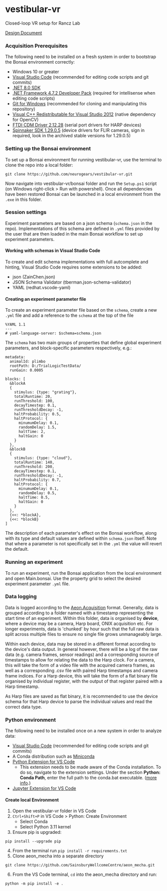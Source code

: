 # vestibular-vr
Closed-loop VR setup for Rancz Lab

[Design Document](https://github.com/neurogears/vestibular-vr/blob/main/Design%20Documents/Vestibular%20VR%20Design%20Document.md)

### Acquisition Prerequisites

The following need to be installed on a fresh system in order to bootstrap the Bonsai environment correctly:

* Windows 10 or greater
* [Visual Studio Code](https://code.visualstudio.com/) (recommended for editing code scripts and git commits)
* [.NET 8.0 SDK](https://dotnet.microsoft.com/en-us/download/dotnet/8.0)
* [.NET Framework 4.7.2 Developer Pack](https://dotnet.microsoft.com/download/dotnet-framework/thank-you/net472-developer-pack-offline-installer) (required for intellisense when editing code scripts)
* [Git for Windows](https://gitforwindows.org/) (recommended for cloning and manipulating this repository)
* [Visual C++ Redistributable for Visual Studio 2012](https://www.microsoft.com/en-us/download/details.aspx?id=30679) (native dependency for OpenCV)
* [FTDI CDM Driver 2.12.28](https://www.ftdichip.com/Drivers/CDM/CDM21228_Setup.zip) (serial port drivers for HARP devices)
* [Spinnaker SDK 1.29.0.5](https://www.flir.co.uk/support/products/spinnaker-sdk/#Downloads) (device drivers for FLIR cameras, sign in required, look in the archived stable versions for 1.29.0.5)

### Setting up the Bonsai environment

To set up a Bonsai environment for running vestibular-vr, use the terminal to clone the repo into a local folder:

``` 
git clone https://github.com/neurogears/vestibular-vr.git
```

Now navigate into vestibular-vr/bonsai folder and run the `Setup.ps1` script (on Windows right-click > Run with powershell). Once all dependencies have been restored Bonsai can be launched in a local environment from the `.exe` in this folder.

### Session settings

Experiment parameters are based on a json schema (`schema.json` in the repo). Implementations of this schema are defined in `.yml` files provided by the user that are then loaded in the main Bonsai workflow to set up experiment parameters.

#### Working with schemas in Visual Studio Code
To create and edit schema implementations with full autcomplete and hinting, Visual Studio Code requires some extensions to be added:
* json (ZainChen.json)
* JSON Schema Validator (tberman.json-schema-validator)
* YAML (redhat.vscode-yaml)

#### Creating an experiment parameter file
To create an experiment parameter file based on the `schema`, create a new `.yml` file and add a reference to the `schema` at the top of the file

```
%YAML 1.1
---
# yaml-language-server: $schema=schema.json
```

The `schema` has two main groups of properties that define global experiment parameters, and block-specific parameters respectively, e.g.:

```
metadata:
  animalId: plimbo
  rootPath: D:/TrialLogicTestData/
  runGain: 0.0005

blocks: [
  &blockA
  {
    stimulus: {type: "grating"},
    totalRuntime: 20,
    runThreshold: 100,
    decayTimestep: 0.1,
    runThresholdDecay: -1,
    haltProbability: 0.5,
    haltProtocol: {
      minumumDelay: 0.1,
      randomDelay: 1.5,
      haltTime: 2,
      haltGain: 0
    }
  },
  &blockB
  {
    stimulus: {type: "cloud"},
    totalRuntime: 140,
    runThreshold: 200,
    decayTimestep: 0.1,
    runThresholdDecay: -1,
    haltProbability: 0.7,
    haltProtocol: {
      minumumDelay: 0.1,
      randomDelay: 0.5,
      haltTime: 0.5,
      haltGain: 0
    }
  },
  {<<: *blockA},
  {<<: *blockB}
]
```

The description of each parameter's effect on the Bonsai workflow, along with its type and default values are defined within `schema.json` itself. Note that where a parameter is not specifically set in the `.yml` the value will revert the default.

### Running an experiment
To run an experiment, run the Bonsai application from the local environment and open Main.bonsai. Use the property grid to select the desired experiment parameter `.yml` file.

### Data logging
Data is logged according to the [Aeon.Acquisition](https://github.com/SainsburyWellcomeCentre/aeon_acquisition) format. Generally, data is grouped according to a folder named with a timestamp representing the start time of an experiment. Within this folder, data is organised by **device**, where a device may be a camera, Harp board, ONIX acquisition etc. For longer experiments, data is 'chunked' by hour such that the full raw data is split across multiple files to ensure no single file grows unmanageably large.

Within each device, data may be stored in a different format according to the device's data output. In general however, there will be a log of the raw data (e.g. camera frames, sensor readings) and a corresponding source of timestamps to allow for relating the data to the Harp clock. For a camera, this will take the form of a video file with the acquired camera frames, as well as a corresponding .csv file with paired Harp timestamps and camera frame indices. For a Harp device, this will take the form of a flat binary file organised by individual register, with the output of that register paired with a Harp timestamp.

As Harp files are saved as flat binary, it is recommended to use the device schema for that Harp device to parse the individual values and read the correct data type.

### Python environment

The following need to be installed once on a new system in order to analyze data:

 * [Visual Studio Code](https://code.visualstudio.com/) (recommended for editing code scripts and git commits)
 * A Conda distribution such as [Miniconda](https://docs.anaconda.com/free/miniconda/index.html)
 * [Python Extension for VS Code](https://marketplace.visualstudio.com/items?itemName=ms-python.python)
   * This extension needs to be made aware of the Conda installation. To do so, navigate to the extension settings. Under the section **Python: Conda Path**, enter the full path to the conda.bat executable. ([more info](https://stackoverflow.com/a/77615160/3312269).)
 * [Jupyter Extension for VS Code](https://marketplace.visualstudio.com/items?itemName=ms-toolsai.jupyter)

#### Create local Environment
1. Open the vestibular-vr folder in VS Code
2. `Ctrl+Shift+P` in VS Code > Python: Create Environment
   * Select Conda
   * Select Python 3.11 kernel
3. Ensure pip is upgraded:
 ```
 pip install --upgrade pip
 ```
4. From the terminal run `pip install -r requirements.txt`
5. Clone aeon_mecha into a separate directory 
 ```
 git clone https://github.com/SainsburyWellcomeCentre/aeon_mecha.git 
 ```
6. From the VS Code terminal, `cd` into the aeon_mecha directory and run:
 ```
 python -m pip install -e .
 ```